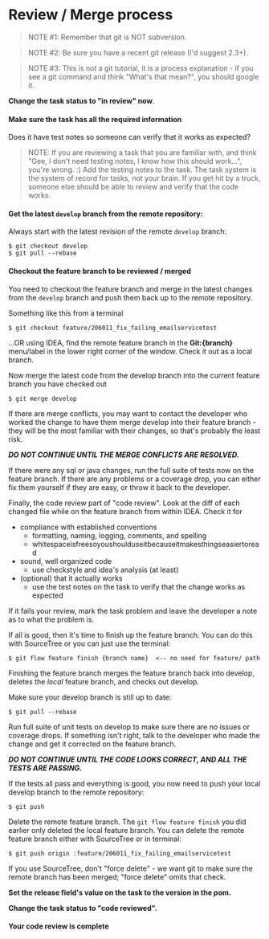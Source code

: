 # Review / Merge process

> NOTE #1: Remember that git is NOT subversion.

> NOTE #2: Be sure you have a recent git release (I'd suggest 2.3+).

> NOTE #3: This is not a git tutorial, it is a process explanation - if you see a git command and think "What's that mean?", you should google it.

__Change the task status to "in review" now__.

#### Make sure the task has all the required information

Does it have test notes so someone can verify that it works as expected?

> NOTE: If you are reviewing a task that you are familiar with, and think "Gee, I don't need testing notes, I know how this should work...", you're wrong. :) Add the testing notes to the task. The task system is the system of record for tasks, not your brain. If you get hit by a truck, someone else should be able to review and verify that the code works.

#### Get the latest `develop` branch from the remote repository:

Always start with the latest revision of the remote `develop` branch:


    $ git checkout develop
    $ git pull --rebase


#### Checkout the feature branch to be reviewed / merged

You need to checkout the feature branch and merge in the latest changes from the `develop` branch and push them back up to the remote repository. 

Something like this from a terminal


    $ git checkout feature/206011_fix_failing_emailservicetest


...OR using IDEA, find the remote feature branch in the __Git:{branch}__ menu/label in the lower right corner of the window.  Check it out as a local branch. 

Now merge the latest code from the develop branch into the current feature branch you have checked out


    $ git merge develop


If there are merge conflicts, you may want to contact the developer who worked the change to have them merge develop into their feature branch - they will be the most familiar with their changes, so that's probably the least risk.

***DO NOT CONTINUE UNTIL THE MERGE CONFLICTS ARE RESOLVED.***

If there were any sql or java changes, run the full suite of tests now on the feature branch. If there are any problems or a coverage drop, you can either fix them yourself if they are easy, or throw it back to the developer.

Finally, the code review part of "code review". Look at the diff of each changed file while on the feature branch from within IDEA. Check it for

 - compliance with established conventions
   - formatting, naming, logging, comments, and spelling
   - whitespaceisfreesoyoushoulduseitbecauseitmakesthingseasiertoread
 - sound, well organized code
   - use checkstyle and idea's analysis (at least)
 - (optional) that it actually works
   - use the test notes on the task to verify that the change works as expected


If it fails your review, mark the task problem and leave the developer a note as to what the problem is.

If all is good, then it's time to finish up the feature branch.  You can do this with SourceTree or you can just use the terminal:


    $ git flow feature finish {branch name}  <-- no need for feature/ path


Finishing the feature branch merges the feature branch back into develop, deletes the _local_ feature branch, and checks out develop.

Make sure your develop branch is still up to date:


    $ git pull --rebase


Run full suite of unit tests on develop to make sure there are no issues or coverage drops.	
If something isn't right, talk to the developer who made the change and get it corrected on the feature branch. 

***DO NOT CONTINUE UNTIL THE CODE LOOKS CORRECT, AND ALL THE TESTS ARE PASSING.***

If the tests all pass and everything is good, you now need to push your local develop branch to the remote repository:


    $ git push


Delete the remote feature branch.  The `git flow feature finish` you did earlier only deleted the local feature branch.  You can delete the remote feature branch either with SourceTree or in terminal:


    $ git push origin :feature/206011_fix_failing_emailservicetest


If you use SourceTree, don't "force delete" - we want git to make sure the remote branch has been merged; "force delete" omits that check.

__Set the release field's value on the task to the version in the pom.__

__Change the task status to "code reviewed".__

#### Your code review is complete


